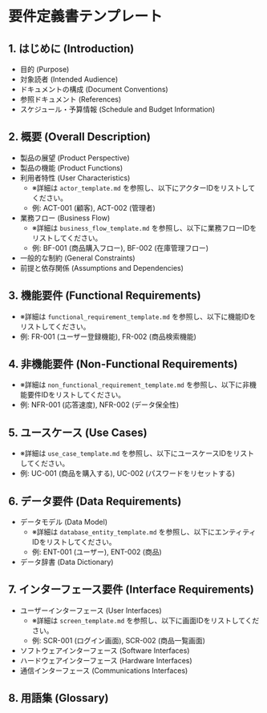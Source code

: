 # 要件定義書テンプレート

## 1. はじめに (Introduction)

- 目的 (Purpose)
- 対象読者 (Intended Audience)
- ドキュメントの構成 (Document Conventions)
- 参照ドキュメント (References)
- スケジュール・予算情報 (Schedule and Budget Information)

## 2. 概要 (Overall Description)

- 製品の展望 (Product Perspective)
- 製品の機能 (Product Functions)
- 利用者特性 (User Characteristics)
  - ※詳細は `actor_template.md` を参照し、以下にアクターIDをリストしてください。
  - 例: ACT-001 (顧客), ACT-002 (管理者)
- 業務フロー (Business Flow)
  - ※詳細は `business_flow_template.md`
    を参照し、以下に業務フローIDをリストしてください。
  - 例: BF-001 (商品購入フロー), BF-002 (在庫管理フロー)
- 一般的な制約 (General Constraints)
- 前提と依存関係 (Assumptions and Dependencies)

## 3. 機能要件 (Functional Requirements)

- ※詳細は `functional_requirement_template.md`
  を参照し、以下に機能IDをリストしてください。
- 例: FR-001 (ユーザー登録機能), FR-002 (商品検索機能)

## 4. 非機能要件 (Non-Functional Requirements)

- ※詳細は `non_functional_requirement_template.md`
  を参照し、以下に非機能要件IDをリストしてください。
- 例: NFR-001 (応答速度), NFR-002 (データ保全性)

## 5. ユースケース (Use Cases)

- ※詳細は `use_case_template.md`
  を参照し、以下にユースケースIDをリストしてください。
- 例: UC-001 (商品を購入する), UC-002 (パスワードをリセットする)

## 6. データ要件 (Data Requirements)

- データモデル (Data Model)
  - ※詳細は `database_entity_template.md`
    を参照し、以下にエンティティIDをリストしてください。
  - 例: ENT-001 (ユーザー), ENT-002 (商品)
- データ辞書 (Data Dictionary)

## 7. インターフェース要件 (Interface Requirements)

- ユーザーインターフェース (User Interfaces)
  - ※詳細は `screen_template.md` を参照し、以下に画面IDをリストしてください。
  - 例: SCR-001 (ログイン画面), SCR-002 (商品一覧画面)
- ソフトウェアインターフェース (Software Interfaces)
- ハードウェアインターフェース (Hardware Interfaces)
- 通信インターフェース (Communications Interfaces)

## 8. 用語集 (Glossary)
